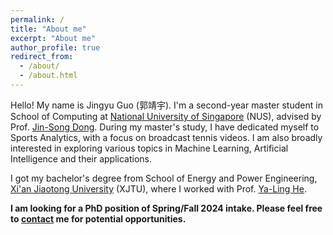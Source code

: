 ```yaml
---
permalink: /
title: "About me"
excerpt: "About me"
author_profile: true
redirect_from: 
  - /about/
  - /about.html
---
```


Hello! My name is Jingyu Guo (郭靖宇). I'm a second-year master student in School of Computing at [National University of Singapore](https://nus.edu.sg/) (NUS), advised by Prof. [Jin-Song Dong](https://www.comp.nus.edu.sg/~dongjs/). During my master's study, I have dedicated myself to Sports Analytics, with a focus on broadcast tennis videos. I am also broadly interested in exploring various topics in Machine Learning, Artificial Intelligence and their applications.

I got my bachelor's degree from School of Energy and Power Engineering, [Xi'an Jiaotong University](http://en.xjtu.edu.cn/) (XJTU), where I worked with Prof. [Ya-Ling He](https://scholar.google.com/citations?user=lCIq-10AAAAJ&hl=zh-CN&oi=ao).

**I am looking for a PhD position of Spring/Fall 2024 intake. Please feel free to [contact](mailto:guojingyu@u.uns.edu) me for potential opportunities.**
